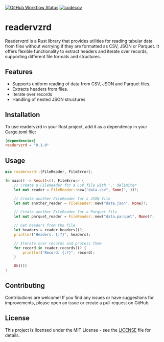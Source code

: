 [![GitHub Workflow Status](https://img.shields.io/github/actions/workflow/status/datavzrd/readervzrd/rust.yml?branch=main&label=tests)](https://github.com/datavzrd/readervzrd/actions)
[![codecov](https://codecov.io/gh/datavzrd/readervzrd/graph/badge.svg?token=556FEJ38IK)](https://codecov.io/gh/datavzrd/readervzrd)

# readervzrd

Readervzrd is a Rust library that provides utilities for reading tabular data from files without worrying if they are formatted as CSV, JSON or Parquet. It offers flexible functionality to extract headers and iterate over records, supporting different file formats and structures.

## Features

- Supports uniform reading of data from CSV, JSON and Parquet files.
- Extracts headers from files.
- Iterate over records
- Handling of nested JSON structures

## Installation

To use readervzrd in your Rust project, add it as a dependency in your Cargo.toml file:

```toml
[dependencies]
readervzrd = "0.1.0"
```

## Usage

```rust
use readervzrd::{FileReader, FileError};

fn main() -> Result<(), FileError> {
    // Create a FileReader for a CSV file with ',' delimiter
    let mut reader = FileReader::new("data.csv", Some(','))?;

    // Create another FileReader for a JSON file
    let mut another_reader = FileReader::new("data.json", None)?;

    // Create another FileReader for a Parquet file
    let mut parquet_reader = FileReader::new("data.parquet", None)?;

    // Get headers from the file
    let headers = reader.headers()?;
    println!("Headers: {:?}", headers);

    // Iterate over records and process them
    for record in reader.records()? {
        println!("Record: {:?}", record);
    }

    Ok(())
}
```

## Contributing

Contributions are welcome! If you find any issues or have suggestions for improvements, please open an issue or create a pull request on GitHub.

## License

This project is licensed under the MIT License - see the [LICENSE](LICENSE) file for details.



